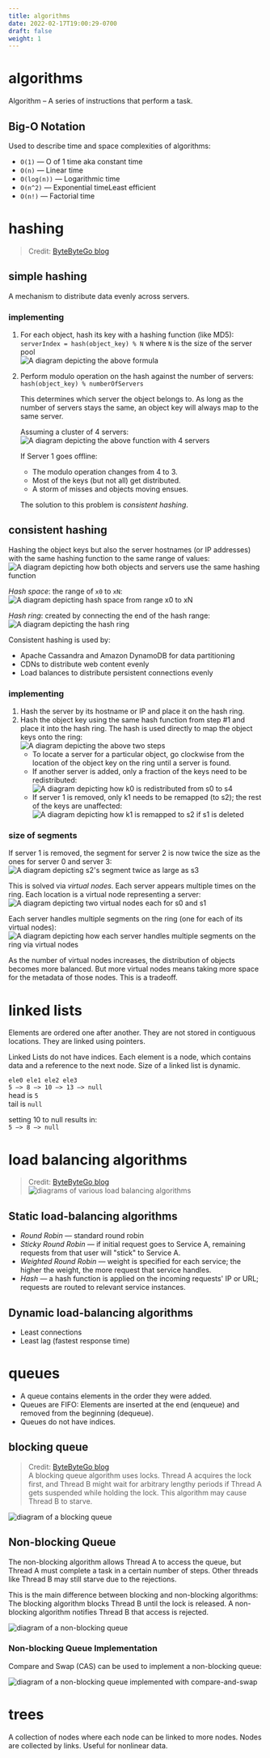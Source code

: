 ```yaml
---
title: algorithms
date: 2022-02-17T19:00:29-0700
draft: false
weight: 1
---
```


# algorithms
Algorithm – A series of instructions that perform a task.

## Big-O Notation 
Used to describe time and space complexities of algorithms:
- `O(1)` — O of 1 time aka constant time
- `O(n)` — Linear time
- `O(log(n))` — Logarithmic time
- `O(n^2)` — Exponential timeLeast efficient
- `O(n!)` — Factorial time

# hashing
> Credit: [ByteByteGo blog](https://blog.bytebytego.com/)
## simple hashing
A mechanism to distribute data evenly across servers.

### implementing
1. For each object, hash its key with a hashing function (like MD5):  
  `serverIndex = hash(object_key) % N` where `N` is the size of the server pool  
  ![A diagram depicting the above formula](./Consistent-Hashing-image1.png)

3. Perform modulo operation on the hash against the number of servers:  
    `hash(object_key) % numberOfServers`

    This determines which server the object belongs to.  As long as the number of servers stays the same, an object key will always map to the same server.

    Assuming a cluster of 4 servers:  
    ![A diagram depicting the above function with 4 servers](./Consistent-Hashing-image2.png)

    If Server 1 goes offline:
    - The modulo operation changes from 4 to 3.
    - Most of the keys (but not all) get distributed.
    - A storm of misses and objects moving ensues.

    The solution to this problem is *consistent hashing*.

## consistent hashing
Hashing the object keys but also the server hostnames (or IP addresses) with the same hashing function to the same range of values:  
![A diagram depicting how both objects and servers use the same hashing function](./Consistent-Hashing-image3.png)

*Hash space*: the range of `x0` to `xN`:  
![A diagram depicting hash space from range x0 to xN](./Consistent-Hashing-image4.png)

*Hash ring*: created by connecting the end of the hash range:  
![A diagram depicting the hash ring](./Consistent-Hashing-image5.png)

Consistent hashing is used by:
- Apache Cassandra and Amazon DynamoDB for data partitioning
- CDNs to distribute web content evenly
- Load balances to distribute persistent connections evenly

### implementing
1. Hash the server by its hostname or IP and place it on the hash ring.
2. Hash the object key using the same hash function from step #1 and place it into the hash ring. The hash is used directly to map the object keys onto the ring:  
   ![A diagram depicting the above two steps](./Consistent-Hashing-image6.png)
   * To locate a server for a particular object, go clockwise from the location of the object key on the ring until a server is found.
   * If another server is added, only a fraction of the keys need to be redistributed:  
     ![A diagram depicting how k0 is redistributed from s0 to s4](./Consistent-Hashing-image7.png)
   * If server 1 is removed, only k1 needs to be remapped (to s2); the rest of the keys are unaffected:  
     ![A diagram depicting how k1 is remapped to s2 if s1 is deleted](./Consistent-Hashing-image8.png)

### size of segments
If server 1 is removed, the segment for server 2 is now twice the size as the ones for server 0 and server 3:  
![A diagram depicting s2's segment twice as large as s3](./Consistent-Hashing-image9.png)

This is solved via *virtual nodes*. Each server appears multiple times on the ring. Each location is a virtual node representing a server:  
![A diagram depicting two virtual nodes each for s0 and s1](./Consistent-Hashing-image10.png)

Each server handles multiple segments on the ring (one for each of its virtual nodes):  
![A diagram depicting how each server handles multiple segments on the ring via virtual nodes](./Consistent-Hashing-image11.png)

As the number of virtual nodes increases, the distribution of objects becomes more balanced. But more virtual nodes means taking more space for the metadata of those nodes. This is a tradeoff.

# linked lists
Elements are ordered one after another. They are not stored in contiguous locations. They are linked using pointers. 

Linked Lists do not have indices. Each element is a node, which contains data and a reference to the next node. Size of a linked list is dynamic.

`ele0 ele1 ele2 ele3`  
`5 –> 8 –> 10 –> 13 –> null`  
head is `5`  
tail is `null`  

setting 10 to null results in:  
`5 –> 8 –> null`

# load balancing algorithms
> Credit: [ByteByteGo blog](https://blog.bytebytego.com/)  
![diagrams of various load balancing algorithms](load-balancing.jpg)

## Static load-balancing algorithms
- *Round Robin* — standard round robin
- *Sticky Round Robin* — if initial request goes to Service A, remaining requests from that user will "stick" to Service A.
- *Weighted Round Robin* — weight is specified for each service; the higher the weight, the more request that service handles.
- *Hash* — a hash function is applied on the incoming requests' IP or URL; requests are routed to relevant service instances.

## Dynamic load-balancing algorithms
- Least connections
- Least lag (fastest response time)

# queues
- A queue contains elements in the order they were added.  
- Queues are FIFO: Elements are inserted at the end (enqueue) and removed from the beginning (dequeue).  
- Queues do not have indices.

## blocking queue
> Credit: [ByteByteGo blog](https://blog.bytebytego.com/)  
A blocking queue algorithm uses locks. Thread A acquires the lock first, and Thread B might wait for arbitrary lengthy periods if Thread A gets suspended while holding the lock. This algorithm may cause Thread B to starve.

![diagram of a blocking queue](blocking-queue.jpg)

## Non-blocking Queue
The non-blocking algorithm allows Thread A to access the queue, but Thread A must complete a task in a certain number of steps.
Other threads like Thread B may still starve due to the rejections.

This is the main difference between blocking and non-blocking algorithms: The blocking algorithm blocks Thread B until the lock is released. A non-blocking algorithm notifies Thread B that access is rejected.

![diagram of a non-blocking queue](non-blocking-queue.jpg)

### Non-blocking Queue Implementation
Compare and Swap (CAS) can be used to implement a non-blocking queue:

![diagram of a non-blocking queue implemented with compare-and-swap](non-blocking-queue-with-cas.jpg)

# trees
A collection of nodes where each node can be linked to more nodes. Nodes are collected by links. Useful for nonlinear data.
